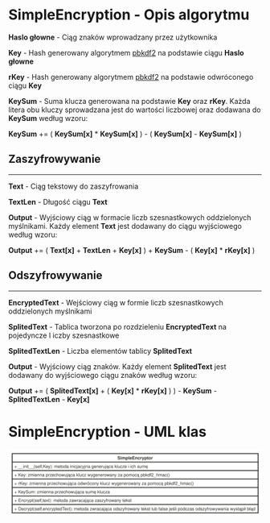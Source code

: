 # SimpleEncryption - Opis algorytmu

**Haslo głowne** - Ciąg znaków wprowadzany przez użytkownika

**Key** - Hash generowany algorytmem [pbkdf2](https://en.wikipedia.org/wiki/PBKDF2) na  podstawie ciągu **Haslo głowne**

**rKey** - Hash generowany algorytmem [pbkdf2](https://en.wikipedia.org/wiki/PBKDF2) na podstawie odwróconego ciągu **Key**

**KeySum** - Suma klucza generowana na podstawie **Key** oraz **rKey**. Każda litera obu kluczy sprowadzana jest do wartości liczbowej oraz dodawana do **KeySum** według wzoru:

**KeySum** += ( **KeySum[x]** * **KeySum[x]** ) - ( **KeySum[x]** - **KeySum[x]** )

## Zaszyfrowywanie
---

**Text** - Ciąg tekstowy do zaszyfrowania

**TextLen** - Długość ciągu **Text**

**Output** - Wyjściowy ciąg w formacie liczb szesnastkowych oddzielonych myślnikami. Każdy element **Text** jest dodawany do ciągu wyjściowego według wzoru:

**Output** += ( **Text[x]** + **TextLen** + **Key[x]** ) + **KeySum** - ( **Key[x]** * **rKey[x]** )

## Odszyfrowywanie
---

**EncryptedText** - Wejściowy ciąg w formie liczb szesnastkowych oddzielonych myślnikami

**SplitedText** - Tablica tworzona po rozdzieleniu **EncryptedText** na pojedyncze l iczby szesnastkowe

**SplitedTextLen** - Liczba elementów tablicy **SplitedText** 

**Output** - Wyjściowy ciąg znaków. Każdy element **SplitedText** jest dodawany do wyjściowego ciągu znaków według wzoru:


**Output** += ( **SplitedText[x]** + ( **Key[x]** * **rKey[x]** ) ) - **KeySum** - **SplitedTextLen** - **Key[x]**

# SimpleEncryption - UML klas

![UML](/Dokumentacja/UML/SimpleEncryptor.svg)